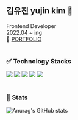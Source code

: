 
## 김유진 yujin kim 👋
Frontend Developer<br/>
2022.04 ~ ing<br/>
👀  <a href="http://yujinkim11.github.io/portfolio">PORTFOLIO</a> 
<br/>
<br/>

### ✅ Technology Stacks
<img src="https://img.shields.io/badge/javascript-E7DF1E?style=for-the-badge&logo=JavaScript&logoColor=black"> <img src="https://img.shields.io/badge/Node.js-339933?style=for-the-badge&logo=Node.js&logoColor=white"> <img src="https://img.shields.io/badge/React-61DAFB?style=for-the-badge&logo=React&logoColor=black"> <img src="https://img.shields.io/badge/HTML-E34F26?style=for-the-badge&logo=HTML5&logoColor=white"> <img src="https://img.shields.io/badge/React-1572B6?style=for-the-badge&logo=CSS3&logoColor=white">
<br/>
<br/>


### 📝 Stats
![Anurag's GitHub stats](https://github-readme-stats.vercel.app/api?username=yujinkim11&show_icons=true&theme=vue)





<!--
**yujinkim11/yujinkim11** is a ✨ _special_ ✨ repository because its `README.md` (this file) appears on your GitHub profile.

Here are some ideas to get you started:

- 🔭 I’m currently working on ...
- 🌱 I’m currently learning ...
- 👯 I’m looking to collaborate on ...
- 🤔 I’m looking for help with ...
- 💬 Ask me about ...
- 📫 How to reach me: ...
- 😄 Pronouns: ...
- ⚡ Fun fact: ...
-->

